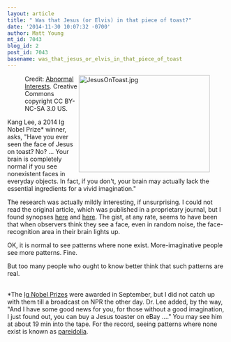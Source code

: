 ```yaml
---
layout: article
title: " Was that Jesus (or Elvis) in that piece of toast?"
date: '2014-11-30 10:07:32 -0700'
author: Matt Young
mt_id: 7043
blog_id: 2
post_id: 7043
basename: was_that_jesus_or_elvis_in_that_piece_of_toast
---
```

<figure>
<img src="/PT/uploads/2014/JesusOnToast.jpg" alt="JesusOnToast.jpg" width="300" height="223" style="float:right;" />
<figcaption markdown="span">

Credit: [Abnormal Interests]( http://www.telecomtally.com/blog/2010/09/jesus_on_toast.html). Creative Commons copyright CC BY-NC-SA 3.0 US.

</figcaption>
</figure>

Kang Lee, a 2014 Ig Nobel Prize\* winner, asks, "Have you ever seen the face of Jesus on toast? No? ... Your brain is completely normal if you see nonexistent faces in everyday objects. In fact, if you don't, your brain may actually lack the essential ingredients for a vivid imagination."

The research was actually mildly interesting, if unsurprising. I could not read the original article, which was published in a proprietary journal, but I found synopses [here](http://www.psychologicalscience.org/index.php/publications/observer/obsonline/a-closer-look-at-the-face-in-your-toast.html) and [here](http://www.sciencedaily.com/releases/2014/05/140506115622.htm). The gist, at any rate, seems to have been that when observers think they see a face, even in random noise, the face-recognition area in their brain lights up.

OK, it is normal to see patterns where none exist. More-imaginative people see more patterns. Fine.

But too many people who ought to know better think that such patterns are real.
<br /><br />

\*The [Ig Nobel Prizes](http://www.improbable.com/ig/winners/#ig2014) were awarded in September, but I did not catch up with them till a broadcast on NPR the other day. Dr. Lee added, by the way, "And I have some good news for you, for those without a good imagination, I just found out, you can buy a Jesus toaster on eBay ...." You may see him at about 19 min into the tape. For the record, seeing patterns where none exist is known as [pareidolia](http://en.wikipedia.org/wiki/Pareidolia).

